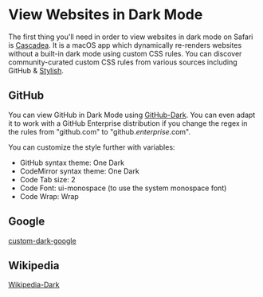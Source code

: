 # View Websites in Dark Mode

The first thing you'll need in order to view websites in dark mode on Safari is [Cascadea](https://cascadea.app). It is a macOS app which dynamically re-renders websites without a built-in dark mode using custom CSS rules. You can discover community-curated custom CSS rules from various sources including GitHub & [Stylish](https://userstyles.org).

## GitHub

You can view GitHub in Dark Mode using [GitHub-Dark](https://github.com/StylishThemes/GitHub-Dark). You can even adapt it to work with a GitHub Enterprise distribution if you change the regex in the rules from "github.com" to "github.*enterprise*.com".

You can customize the style further with variables:

* GitHub syntax theme: One Dark
* CodeMirror syntax theme: One Dark
* Code Tab size: 2
* Code Font: ui-monospace (to use the system monospace font)
* Code Wrap: Wrap

## Google

[custom-dark-google](https://userstyles.org/styles/173297/custom-dark-google)

## Wikipedia

[Wikipedia-Dark](https://github.com/StylishThemes/Wikipedia-Dark)